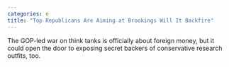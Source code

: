 ```yaml
---
categories: e
title: "Top Republicans Are Aiming at Brookings Will It Backfire"
---
```

The GOP-led war on think tanks is officially about foreign money, but it could open the door to exposing secret backers of conservative research outfits, too.